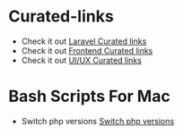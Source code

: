 # Curated-links
- Check it out [Laravel Curated links](https://github.com/yashbarot/curated-links/blob/master/laravel.md)
- Check it out [Frontend Curated links](https://github.com/yashbarot/curated-links/blob/master/frontend.md)
- Check it out [UI/UX Curated links](https://github.com/yashbarot/curated-links/blob/master/ui-ux.md)

# Bash Scripts For Mac
- Switch php versions [Switch php versions](https://github.com/yashbarot/curated-links/blob/master/switch-php-versions.md)
